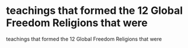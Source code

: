 # teachings that formed the 12 Global Freedom Religions that were

teachings that formed the 12 Global Freedom Religions that were